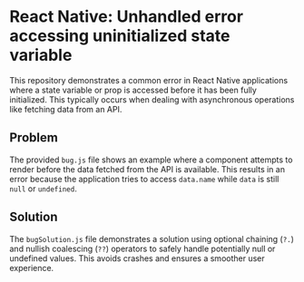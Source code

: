 # React Native: Unhandled error accessing uninitialized state variable

This repository demonstrates a common error in React Native applications where a state variable or prop is accessed before it has been fully initialized. This typically occurs when dealing with asynchronous operations like fetching data from an API.

## Problem

The provided `bug.js` file shows an example where a component attempts to render before the data fetched from the API is available.  This results in an error because the application tries to access `data.name` while `data` is still `null` or `undefined`.

## Solution

The `bugSolution.js` file demonstrates a solution using optional chaining (`?.`) and nullish coalescing (`??`) operators to safely handle potentially null or undefined values.  This avoids crashes and ensures a smoother user experience.
